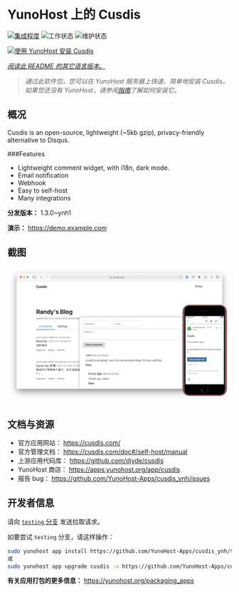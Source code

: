 <!--
注意：此 README 由 <https://github.com/YunoHost/apps/tree/master/tools/readme_generator> 自动生成
请勿手动编辑。
-->

# YunoHost 上的 Cusdis

[![集成程度](https://dash.yunohost.org/integration/cusdis.svg)](https://ci-apps.yunohost.org/ci/apps/cusdis/) ![工作状态](https://ci-apps.yunohost.org/ci/badges/cusdis.status.svg) ![维护状态](https://ci-apps.yunohost.org/ci/badges/cusdis.maintain.svg)

[![使用 YunoHost 安装 Cusdis](https://install-app.yunohost.org/install-with-yunohost.svg)](https://install-app.yunohost.org/?app=cusdis)

*[阅读此 README 的其它语言版本。](./ALL_README.md)*

> *通过此软件包，您可以在 YunoHost 服务器上快速、简单地安装 Cusdis。*  
> *如果您还没有 YunoHost，请参阅[指南](https://yunohost.org/install)了解如何安装它。*

## 概况

Cusdis is an open-source, lightweight (~5kb gzip), privacy-friendly alternative to Disqus.

###Features

- Lightweight comment widget, with i18n, dark mode.
- Email notification
- Webhook
- Easy to self-host
- Many integrations


**分发版本：** 1.3.0~ynh1

**演示：** <https://demo.example.com>

## 截图

![Cusdis 的截图](./doc/screenshots/screenshot.png)

## 文档与资源

- 官方应用网站： <https://cusdis.com/>
- 官方管理文档： <https://cusdis.com/doc#/self-host/manual>
- 上游应用代码库： <https://github.com/djyde/cusdis>
- YunoHost 商店： <https://apps.yunohost.org/app/cusdis>
- 报告 bug： <https://github.com/YunoHost-Apps/cusdis_ynh/issues>

## 开发者信息

请向 [`testing` 分支](https://github.com/YunoHost-Apps/cusdis_ynh/tree/testing) 发送拉取请求。

如要尝试 `testing` 分支，请这样操作：

```bash
sudo yunohost app install https://github.com/YunoHost-Apps/cusdis_ynh/tree/testing --debug
或
sudo yunohost app upgrade cusdis -u https://github.com/YunoHost-Apps/cusdis_ynh/tree/testing --debug
```

**有关应用打包的更多信息：** <https://yunohost.org/packaging_apps>
